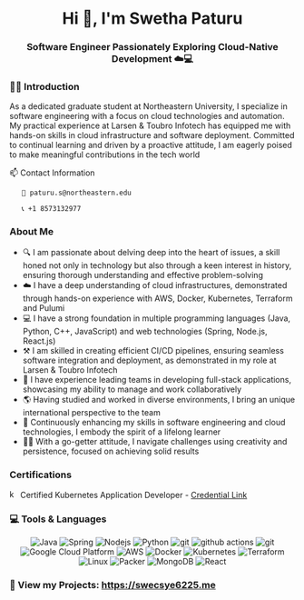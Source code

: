 

<h1 align="center">Hi 👋, I'm Swetha Paturu</h1>
<h3 align="center"> Software Engineer Passionately Exploring Cloud-Native Development ☁️💻 </h3>


### :woman_technologist: Introduction

As a dedicated graduate student at Northeastern University, I specialize in software engineering with a focus on cloud technologies and automation. My practical experience at Larsen & Toubro Infotech has equipped me with hands-on skills in cloud infrastructure and software deployment. Committed to continual learning and driven by a proactive attitude, I am eagerly poised to make meaningful contributions in the tech world

📫 Contact Information

       📧 paturu.s@northeastern.edu
  
       📞 +1 8573132977

### About Me  

- 🔍  I am passionate about delving deep into the heart of issues, a skill honed not only in technology but also through a keen interest in history, ensuring      thorough understanding and effective problem-solving
-  ☁️ I have a deep understanding of cloud infrastructures, demonstrated through hands-on experience with AWS, Docker, Kubernetes, Terraform and Pulumi
-  💻 I have a strong foundation in multiple programming languages (Java, Python, C++, JavaScript) and web technologies (Spring, Node.js, React.js)
-  ⚒️ I am skilled in creating efficient CI/CD pipelines, ensuring seamless software integration and deployment, as demonstrated in my role at Larsen & Toubro Infotech
-  🤝 I have experience leading teams in developing full-stack applications, showcasing my ability to manage and work collaboratively
-  🌎 Having studied and worked in diverse environments, I bring an unique international perspective to the team
-  🌱 Continuously enhancing my skills in software engineering and cloud technologies, I embody the spirit of a lifelong learner
-  🦸‍♀️ With a go-getter attitude, I navigate challenges using creativity and persistence, focused on achieving solid results

### Certifications 

<a href="https://kubernetes.io" target="_blank" rel="noreferrer"> <img src="https://www.vectorlogo.zone/logos/kubernetes/kubernetes-icon.svg" alt="kubernetes" width="15" height="15"/></a> Certified Kubernetes Application Developer
      - [Credential Link](https://www.credly.com/badges/8d90228d-ed66-4baa-ad20-23b71482ff5c/linked_in?t=rz8e2y)

### 💻  Tools & Languages 

<p align="center">
  <img alt="Java" src="https://img.shields.io/badge/-Java-007396?style=flat-square&logo=java&logoColor=white" />
  <img alt="Spring" src="https://img.shields.io/badge/-Spring-6DB33F?style=flat-square&logo=spring&logoColor=white" />
  <img alt="Nodejs" src="https://img.shields.io/badge/-Nodejs-43853d?style=flat-square&logo=Node.js&logoColor=white" />
  <img alt="Python" src="https://img.shields.io/badge/-Python-45b8d8?style=flat-square&logo=python&logoColor=white" />
  <img alt="git" src="https://img.shields.io/badge/-Git-F05032?style=flat-square&logo=git&logoColor=white" />
  <img alt="github actions" src="https://img.shields.io/badge/-Github_Actions-2088FF?style=flat-square&logo=github-actions&logoColor=white" />
  <img alt="git" src="https://img.shields.io/badge/Jenkins-%23F8EFBA?style=flat&logo=jenkins" />
  <img alt="Google Cloud Platform" src="https://img.shields.io/badge/-Google_Cloud_Platform-1a73e8?style=flat-square&logo=google-cloud&logoColor=white" />
  <img alt="AWS" src="https://img.shields.io/badge/-AWS-5849BE?style=flat-square&logo=amazonaws&logoColor=white" />
  <img alt="Docker" src="https://img.shields.io/badge/-Docker-2496ED?style=flat-square&logo=docker&logoColor=white" />
  <img alt="Kubernetes" src="https://img.shields.io/badge/-Kubernetes-CC6699?style=flat-square&logo=kubernetes&logoColor=white" />
  <img alt="Terraform" src="https://img.shields.io/badge/-Terraform-db7092?style=flat-square&logo=terraform&logoColor=white" />
  <img alt="Linux" src="https://img.shields.io/badge/-Linux-CB3837?style=flat-square&logo=linux&logoColor=white" />
  <img alt="Packer" src="https://img.shields.io/badge/-Packer-F9A03C?style=flat-square&logo=packer&logoColor=white" />
  <img alt="MongoDB" src="https://img.shields.io/badge/-MongoDB-13aa52?style=flat-square&logo=mongodb&logoColor=white" />
  <img alt="React" src="https://img.shields.io/badge/-React-45b8d8?style=flat-square&logo=react&logoColor=white" />
</p>

### 📙 View my Projects: https://swecsye6225.me
